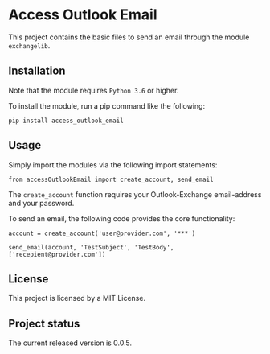 # Access Outlook Email
This project contains the basic files to send an email through the module ```exchangelib```.

## Installation
Note that the module requires ```Python 3.6``` or higher.

To install the module, run a pip command like the following:


```
pip install access_outlook_email
```

## Usage
Simply import the modules via the following import statements:
```
from accessOutlookEmail import create_account, send_email
```

The ```create_account``` function requires your Outlook-Exchange email-address and your password.

To send an email, the following code provides the core functionality:
```
account = create_account('user@provider.com', '***')

send_email(account, 'TestSubject', 'TestBody', ['recepient@provider.com'])
```

## License
This project is licensed by a MIT License.

## Project status
The current released version is 0.0.5.
